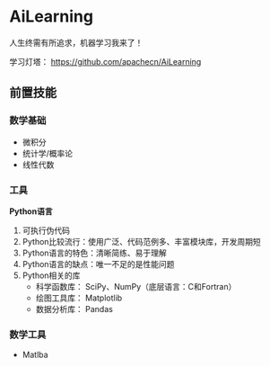 # AiLearning

人生终需有所追求，机器学习我来了！

学习灯塔： https://github.com/apachecn/AiLearning

## 前置技能
### 数学基础
- 微积分
- 统计学/概率论
- 线性代数

### 工具
**Python语言** 
1. 可执行伪代码
2. Python比较流行：使用广泛、代码范例多、丰富模块库，开发周期短
3. Python语言的特色：清晰简练、易于理解
4. Python语言的缺点：唯一不足的是性能问题
5. Python相关的库
    * 科学函数库： SciPy、NumPy（底层语言：C和Fortran）
    * 绘图工具库： Matplotlib
    * 数据分析库： Pandas

### 数学工具
* Matlba
